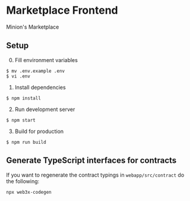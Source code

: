 # Marketplace Frontend

Minion's Marketplace

## Setup

0. Fill environment variables

```
$ mv .env.example .env
$ vi .env
```

1. Install dependencies

```
$ npm install
```

2. Run development server

```
$ npm start
```

3. Build for production

```
$ npm run build
```

## Generate TypeScript interfaces for contracts

If you want to regenerate the contract typings in `webapp/src/contract` do the following:

```
npx web3x-codegen
```
